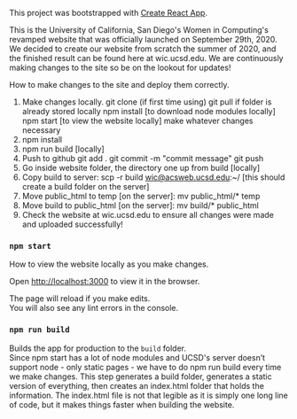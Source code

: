 This project was bootstrapped with [Create React App](https://github.com/facebook/create-react-app).

This is the University of California, San Diego's Women in Computing's revamped website that was officially launched on September 29th, 2020.
We decided to create our website from scratch the summer of 2020, and the finished result can be found here at wic.ucsd.edu.
We are continuously making changes to the site so be on the lookout for updates!

How to make changes to the site and deploy them correctly.

1. Make changes locally. 
    git clone (if first time using) git pull if folder is already stored locally
    npm install [to download node modules locally]
    npm start [to view the website locally]
    make whatever changes necessary
2. npm install
3. npm run build [locally]
4. Push to github
    git add .
    git commit -m "commit message"
    git push
5. Go inside website folder, the directory one up from build [locally]
6. Copy build to server: scp -r build wic@acsweb.ucsd.edu:~/ [this should create a build folder on the server]
7. Move public_html to temp [on the server]: mv public_html/* temp
8. Move build to public_html [on the server]: mv build/* public_html
9. Check the website at wic.ucsd.edu to ensure all changes were made and uploaded successfully!

### `npm start`
How to view the website locally as you make changes.

Open [http://localhost:3000](http://localhost:3000) to view it in the browser.

The page will reload if you make edits.<br />
You will also see any lint errors in the console.

### `npm run build`

Builds the app for production to the `build` folder.<br />
Since npm start has a lot of node modules and UCSD's server doesn’t support node - only static pages - we have to do npm run build every time we make changes.
This step generates a build folder, generates a static version of everything, then creates an index.html folder that holds the information.
The index.html file is not that legible as it is simply one long line of code, but it makes things faster when building the website.
